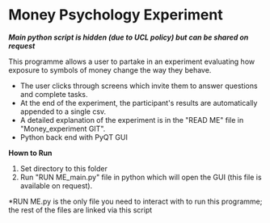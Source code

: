 # Money Psychology Experiment
***Main python script is hidden (due to UCL policy) but can be shared on request***

This programme allows a user to partake in an experiment evaluating how exposure to symbols of money change the way they behave. 
* The user clicks through screens which invite them to answer questions and complete tasks. 
* At the end of the experiment, the participant's results are automatically appended to a single csv. 
* A detailed explanation of the experiment is in the "READ ME" file in "Money_experiment GIT".
* Python back end with PyQT GUI

**Hown to Run**
1. Set directory to this folder
2. Run "RUN ME_main.py" file in python which will open the GUI (this file is available on request).

*RUN ME.py is the only file you need to interact with to run this programme; the rest of the files are linked via this script
